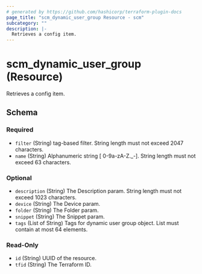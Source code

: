```yaml
---
# generated by https://github.com/hashicorp/terraform-plugin-docs
page_title: "scm_dynamic_user_group Resource - scm"
subcategory: ""
description: |-
  Retrieves a config item.
---
```


# scm_dynamic_user_group (Resource)

Retrieves a config item.



<!-- schema generated by tfplugindocs -->
## Schema

### Required

- `filter` (String) tag-based filter. String length must not exceed 2047 characters.
- `name` (String) Alphanumeric string [ 0-9a-zA-Z._-]. String length must not exceed 63 characters.

### Optional

- `description` (String) The Description param. String length must not exceed 1023 characters.
- `device` (String) The Device param.
- `folder` (String) The Folder param.
- `snippet` (String) The Snippet param.
- `tags` (List of String) Tags for dynamic user group object. List must contain at most 64 elements.

### Read-Only

- `id` (String) UUID of the resource.
- `tfid` (String) The Terraform ID.
